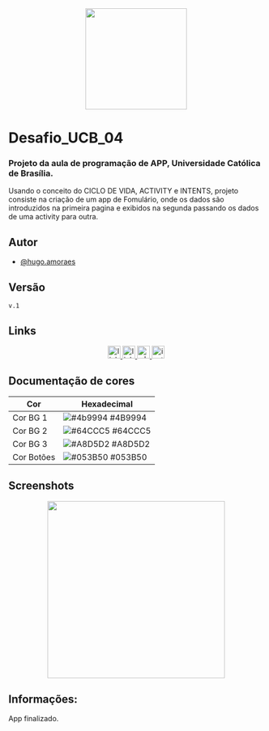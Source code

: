 <div align="center">
<img src="https://github.com/HugoaMoraes/IconDigital/assets/102623594/a6c43865-6821-472b-9c05-65878d4e8780" width="200px" />
</div>

# Desafio_UCB_04

### Projeto da aula de programação de APP, Universidade Católica de Brasília.

Usando o conceito do CICLO DE VIDA,  ACTIVITY e INTENTS, projeto consiste na criação de um app de Fomulário, onde os dados são introduzidos na primeira pagina e exibidos na segunda passando os dados de uma activity para outra.

## Autor

- [@hugo.amoraes](https://github.com/HugoaMoraes)

## Versão

`v.1`

## Links

<div align="center">
  <a href="https://linktr.ee/hug.odesign" target="_blank">
    <img src="https://img.shields.io/static/v1?message=Linktree&logo=linktree&label=&color=1de9b6&logoColor=white&labelColor=&style=for-the-badge" height="25" alt="linktree logo"  />
  </a>
  <a href="https://www.linkedin.com/in/hugoamoraes/" target="_blank">
    <img src="https://img.shields.io/static/v1?message=LinkedIn&logo=linkedin&label=&color=0077B5&logoColor=white&labelColor=&style=for-the-badge" height="25" alt="linkedin logo"  />
  </a>
  <a href="https://api.whatsapp.com/send?phone=5561986391903" target="_blank">
    <img src="https://img.shields.io/static/v1?message=Whatsapp&logo=whatsapp&label=&color=25D366&logoColor=white&labelColor=&style=for-the-badge" height="25" alt="whatsapp logo"  />
  </a>
  <a href="https://www.instagram.com/hugo.amoraes/" target="_blank">
    <img src="https://img.shields.io/static/v1?message=Instagram&logo=instagram&label=&color=E4405F&logoColor=white&labelColor=&style=for-the-badge" height="25" alt="instagram logo"  />
  </a>
</div>

## Documentação de cores

| Cor            | Hexadecimal                                                      |
| -------------- | ---------------------------------------------------------------- |
| Cor BG 1       | ![#4b9994](https://via.placeholder.com/10/4b9994?text=+) #4B9994 |
| Cor BG 2       | ![#64CCC5](https://via.placeholder.com/10/64CCC5?text=+) #64CCC5 |
| Cor BG 3       | ![#A8D5D2](https://via.placeholder.com/10/A8D5D2?text=+) #A8D5D2 |
| Cor Botões     | ![#053B50](https://via.placeholder.com/10/053B50?text=+) #053B50 |

## Screenshots

<div align="center">
<img src="https://github.com/HugoaMoraes/Desafio_UCB_02/assets/102623594/45f72e2c-fc76-4acc-9471-e72b93627152" width="350px" />
</div>

## Informações:

App finalizado.
